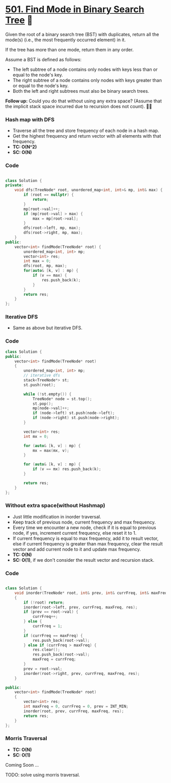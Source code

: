 # [501. Find Mode in Binary Search Tree](https://leetcode.com/problems/find-mode-in-binary-search-tree/) 🌟

Given the root of a binary search tree (BST) with duplicates, return all the mode(s) (i.e., the most frequently occurred element) in it.

If the tree has more than one mode, return them in any order.

Assume a BST is defined as follows:

-   The left subtree of a node contains only nodes with keys less than or equal to the node's key.
-   The right subtree of a node contains only nodes with keys greater than or equal to the node's key.
-   Both the left and right subtrees must also be binary search trees.

**Follow up:** Could you do that without using any extra space? (Assume that the implicit stack space incurred due to recursion does not count). 🌟🌟

### Hash map with DFS

-   Traverse all the tree and store frequency of each node in a hash map.
-   Get the highest frequency and return vector with all elements with that frequency.
-   **TC: O(N^2)**
-   **SC: O(N)**

### Code

```cpp

class Solution {
private:
    void dfs(TreeNode* root, unordered_map<int, int>& mp, int& max) {
        if (root == nullptr) {
            return;
        }
        mp[root->val]++;
        if (mp[root->val] > max) {
            max = mp[root->val];
        }
        dfs(root->left, mp, max);
        dfs(root->right, mp, max);
    }
public:
    vector<int> findMode(TreeNode* root) {
        unordered_map<int, int> mp;
        vector<int> res;
        int max = 0;
        dfs(root, mp, max);
        for(auto& [k, v] : mp) {
            if (v == max) {
                res.push_back(k);
            }
        }
        return res;
    }
};
```

### Iterative DFS

-   Same as above but iterative DFS.

### Code

```cpp
class Solution {
public:
    vector<int> findMode(TreeNode* root)
    {
        unordered_map<int, int> mp;
        // iterative dfs
        stack<TreeNode*> st;
        st.push(root);

        while (!st.empty()) {
            TreeNode* node = st.top();
            st.pop();
            mp[node->val]++;
            if (node->left) st.push(node->left);
            if (node->right) st.push(node->right);
        }

        vector<int> res;
        int mx = 0;

        for (auto& [k, v] : mp) {
            mx = max(mx, v);
        }

        for (auto& [k, v] : mp) {
            if (v == mx) res.push_back(k);
        }

        return res;
    }
};
```

### Without extra space(without Hashmap)

-   Just little modification in inorder traversal.
-   Keep track of previous node, current frequency and max frequency.
-   Every time we encounter a new node, check if it is equal to previous node, if yes, increment current frequency, else reset it to 1.
-   If current frequency is equal to max frequency, add it to result vector, else if current frequency is greater than max frequency, clear the result vector and add current node to it and update max frequency.
-   **TC: O(N)**
-   **SC: O(1)**, if we don't consider the result vector and recursion stack.

### Code

```cpp

class Solution {
    void inorder(TreeNode* root, int& prev, int& currFreq, int& maxFreq, vector<int>& res)
    {
        if (!root) return;
        inorder(root->left, prev, currFreq, maxFreq, res);
        if (prev == root->val) {
            currFreq++;
        } else {
            currFreq = 1;
        }
        if (currFreq == maxFreq) {
            res.push_back(root->val);
        } else if (currFreq > maxFreq) {
            res.clear();
            res.push_back(root->val);
            maxFreq = currFreq;
        }
        prev = root->val;
        inorder(root->right, prev, currFreq, maxFreq, res);
    }

public:
    vector<int> findMode(TreeNode* root)
    {
        vector<int> res;
        int maxFreq = 0, currFreq = 0, prev = INT_MIN;
        inorder(root, prev, currFreq, maxFreq, res);
        return res;
    }
};
```

### Morris Traversal

- **TC: O(N)**
- **SC: O(1)**

Coming Soon ...

TODO: solve using morris traversal.
